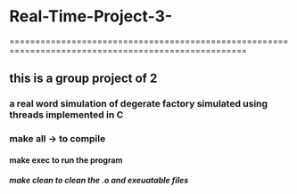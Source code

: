 # Real-Time-Project-3-
====================================================================================================

## this is a group project of 2 

### a real word simulation of degerate factory  simulated using threads implemented in C 

### make all -> to compile 

#### make exec to run the program 

##### make clean to clean the .o and exeuatable files 



